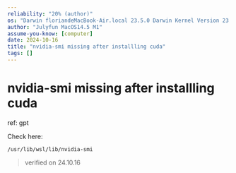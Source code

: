 ```yaml
---
reliability: "20% (author)"
os: "Darwin floriandeMacBook-Air.local 23.5.0 Darwin Kernel Version 23.5.0: Wed May  1 20:16:51 PDT 2024; root:xnu-10063.121.3~5/RELEASE_ARM64_T8103 arm64"
author: "Julyfun MacOS14.5 M1"
assume-you-know: [computer]
date: 2024-10-16
title: "nvidia-smi missing after installling cuda"
tags: []
---
```


# nvidia-smi missing after installling cuda

ref: gpt

Check here:

```
/usr/lib/wsl/lib/nvidia-smi
```

> verified on 24.10.16

